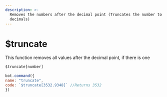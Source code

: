 ```yaml
---
description: >-
  Removes the numbers after the decimal point (Truncates the number to 0
  decimals)
---
```


# $truncate

This function removes all values after the decimal point, if there is one

```javascript
$truncate[number]
```

```javascript
bot.command({
name: "truncate",
code: `$truncate[3532.9348]` //Returns 3532
})
```
